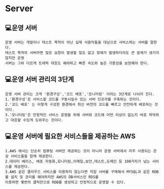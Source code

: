Server
======
  
💻운영 서버
-----
    운영 서버는 개발이나 테스트 목적이 아닌 실제 사용자들을 대상으로 서비스하는 서버를 말한다.    
    테스트 목적의 서버라면 많은 요청이 발생할 일도 없고 장애가 발생하더라도 큰 문제가 생기지 않지만 운영
    서버는 그와 다르게 트레픽 대응도 해야하고 빠른 속도와 높은 가용성을 보장해야 한다.  

💻운영 서버 관리의 3단계
-----
    운영 서버 관리는 크게 '환경구성','코드 배포','모니터링' 이라는 3단계로 나뉘어 진다.  
    1.'환경구성'은 서비스할 코드를 구동시킬수 있는 서버 인프라를 구축하는 것이다.    
    2.'코드 배포' 는 이렇게 구성한 환경에서 최신 버전의 코드를 빠르고 안전하게 배포하는 것이다.    
    3.'모니터링'은 안정적인 서비스 운영을 위해 서버와 코드에 어떤 이상이 없는지 바로 파악하고 대응할 수있게 도와주는 것이다.  

💻운영 서버에 필요한 서비스들을 제공하는 AWS  
-----
    1.AWS 에서는 단순히 컴퓨팅 서버만 제공하는 것이 아니라 운영 서버에서 자주 사용되는 온갖 서비스들을 함께 제공한다.  
    2.데이터 베이스, 배포 자동화,모니터링,이메일,보안,테스트,도메인 등 100가지가 넘는 서비스를 제공한다.  
    3.AWS 같은 클라우드 서비스를 이용하지 않는다면 직접 서버를 구매해서 MYSQL과 같은 RDB를 설치 및 관리를 해야하지만 AWS의 DB서비스인 RDS를 
    이용하면 몇번의 클릭만으로 RDB를 생성하고 안정적으로 운영할 수 있다.  

